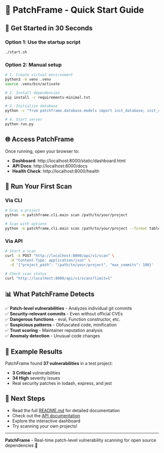 # 🧩 PatchFrame - Quick Start Guide

## 🚀 Get Started in 30 Seconds

### Option 1: Use the startup script
```bash
./start.sh
```

### Option 2: Manual setup
```bash
# 1. Create virtual environment
python3 -m venv .venv
source .venv/bin/activate

# 2. Install dependencies
pip install -r requirements-minimal.txt

# 3. Initialize database
python -c "from patchframe.database.models import init_database; init_database()"

# 4. Start server
python run.py
```

## 🌐 Access PatchFrame

Once running, open your browser to:
- **Dashboard**: http://localhost:8000/static/dashboard.html
- **API Docs**: http://localhost:8000/docs
- **Health Check**: http://localhost:8000/health

## 🔧 Run Your First Scan

### Via CLI
```bash
# Scan a project
python -m patchframe.cli.main scan /path/to/your/project

# Scan with options
python -m patchframe.cli.main scan /path/to/your/project --format table --trust-analysis --anomaly-detection
```

### Via API
```bash
# Start a scan
curl -X POST "http://localhost:8000/api/v1/scan" \
  -H "Content-Type: application/json" \
  -d '{"project_path": "/path/to/your/project", "max_commits": 100}'

# Check scan status
curl "http://localhost:8000/api/v1/scans?limit=1"
```

## 📊 What PatchFrame Detects

✅ **Patch-level vulnerabilities** - Analyzes individual git commits  
✅ **Security-relevant commits** - Even without official CVEs  
✅ **Dangerous functions** - eval, Function constructor, etc.  
✅ **Suspicious patterns** - Obfuscated code, minification  
✅ **Trust scoring** - Maintainer reputation analysis  
✅ **Anomaly detection** - Unusual code changes  

## 🎯 Example Results

PatchFrame found **37 vulnerabilities** in a test project:
- **3 Critical** vulnerabilities
- **34 High** severity issues
- Real security patches in lodash, express, and jest

## 🔗 Next Steps

- Read the full [README.md](README.md) for detailed documentation
- Check out the [API documentation](http://localhost:8000/docs)
- Explore the interactive dashboard
- Try scanning your own projects!

---

**PatchFrame** - Real-time patch-level vulnerability scanning for open source dependencies 🧩 
